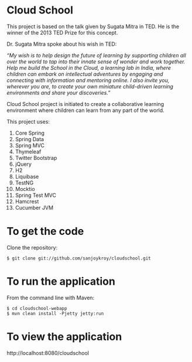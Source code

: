 Cloud School
============

<p>This project is based on the talk given by Sugata Mitra in TED. He is the winner of the 2013 TED Prize for this concept.</p>

<p>Dr. Sugata Mitra spoke about his wish in TED:</p>

<i>“My wish is to help design the future of learning by supporting children all over the world to tap into their innate sense of wonder and work together. Help me build the School in the Cloud, a learning lab in India, where children can embark on intellectual adventures by engaging and connecting with information and mentoring online. I also invite you, wherever you are, to create your own miniature child-driven learning environments and share your discoveries.”</i>

<p>Cloud School project is initiated to create a collaborative learning environment where children can learn from any part of the world.</p>

<p>This project uses:</p>

<ol>
<li>Core Spring</li>
<li>Spring Data</li>
<li>Spring MVC</li>
<li>Thymeleaf</li>
<li>Twitter Bootstrap</li>
<li>jQuery</li>
<li>H2</li>
<li>Liquibase</li>
<li>TestNG</li>
<li>Mocktio</li>
<li>Spring Test MVC</li>
<li>Hamcrest</li>
<li>Cucumber JVM</li>
</ol>

To get the code
===============

<p>Clone the repository:</p>

<pre><code>$ git clone git://github.com/sanjoykroy/cloudschool.git
</code></pre>

To run the application
======================

<p>From the command line with Maven:</p>

<pre><code>$ cd cloudschool-webapp
$ mvn clean install -Pjetty jetty:run
</code></pre>

To view the application
=======================

<p> http://localhost:8080/cloudschool </p>